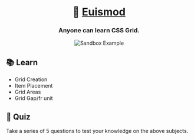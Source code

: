<h1 align="center">🦢 <a href="https://www.euismod.dev">Euismod</a></h1>
<h3 align="center">Anyone can learn CSS Grid.</h3>

<div align="center">
    <img alt="Sandbox Example" src="https://etesam.nyc3.digitaloceanspaces.com/Euismod/lightmode-display.gif" />
</div>

<h2>📚 Learn </h2>
<ul>
    <li>Grid Creation</li>
    <li>Item Placement</li>
    <li>Grid Areas</li>
    <li>Grid Gap/fr unit</li>
</ul>

<h2>🤔 Quiz </h2>
<p>Take a series of 5 questions to test your knowledge on the above subjects.</p>

